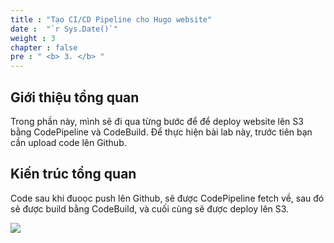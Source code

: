 ```yaml
---
title : "Tạo CI/CD Pipeline cho Hugo website"
date :  "`r Sys.Date()`" 
weight : 3 
chapter : false
pre : " <b> 3. </b> "
---
```


## Giới thiệu tổng quan
Trong phần này, mình sẽ đi qua từng bước để để deploy website lên S3 bằng CodePipeline và CodeBuild. Để thực hiện bài lab này, trước tiên bạn cần upload code lên Github. 

## Kiến trúc tổng quan
Code sau khi đuoọc push lên Github, sẽ được CodePipeline fetch về, sau đó sẽ được build bằng CodeBuild, và cuối cùng sẽ được deploy lên S3.

![](/images/HugoCICD.png)

